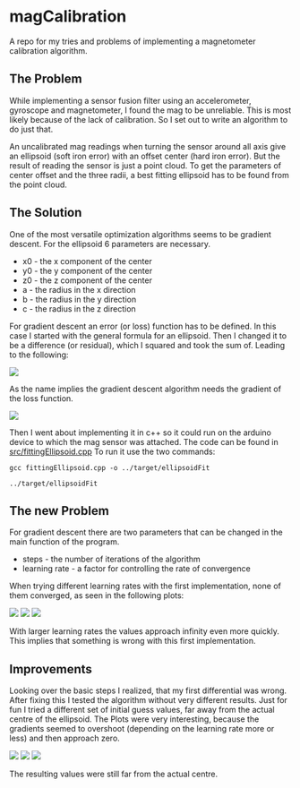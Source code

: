 # magCalibration
A repo for my tries and problems of implementing a magnetometer calibration algorithm.

## The Problem

While implementing a sensor fusion filter using an accelerometer, gyroscope and magnetometer, I found the mag to be unreliable. 
This is most likely because of the lack of calibration. So I set out to write an algorithm to do just that.

An uncalibrated mag readings when turning the sensor around all axis give an ellipsoid (soft iron error) with an offset center (hard iron error). But the result of reading the sensor is just a point cloud. To get the parameters of center offset and the three radii, a best fitting ellipsoid has to be found from the point cloud.

## The Solution

One of the most versatile optimization algorithms seems to be gradient descent.
For the ellipsoid 6 parameters are necessary.
- x0 - the x component of the center
- y0 - the y component of the center
- z0 - the z component of the center
- a - the radius in the x direction
- b - the radius in the y direction
- c - the radius in the z direction

For gradient descent an error (or loss) function has to be defined. In this case I started with the general formula for an ellipsoid. Then I changed it to be a difference (or residual), which I squared and took the sum of. Leading to the following:

![](images/LossFunktionEllipsoid.jpeg)

As the name implies the gradient descent algorithm needs the gradient of the loss function. 

![](images/GradientEllipsoid.jpeg)

Then I went about implementing it in c++ so it could run on the arduino device to which the mag sensor was attached.
The code can be found in [src/fittingEllipsoid.cpp](src/fittingEllipsoid.cpp)
To run it use the two commands:

```
gcc fittingEllipsoid.cpp -o ../target/ellipsoidFit

../target/ellipsoidFit
```

## The new Problem

For gradient descent there are two parameters that can be changed in the main function of the program. 
- steps - the number of iterations of the algorithm
- learning rate - a factor for controlling the rate of convergence

When trying different learning rates with the first implementation, none of them converged, as seen in the following plots:

![](images/ellipsoidPlots/1e-08.png)
![](images/ellipsoidPlots/4e-08.png)
![](images/ellipsoidPlots/5e-08.png)

With larger learning rates the values approach infinity even more quickly.
This implies that something is wrong with this first implementation.

## Improvements

Looking over the basic steps I realized, that my first differential was wrong. 
After fixing this I tested the algorithm without very different results.
Just for fun I tried a different set of initial guess values, far away from the actual centre of the ellipsoid.
The Plots were very interesting, because the gradients seemed to overshoot (depending on the learning rate more or less) and then approach zero. 

![](images/ellipsoidPlots/1e-10.png)
![](images/ellipsoidPlots/1e-11.png)
![](images/ellipsoidPlots/1e-12.png)

The resulting values were still far from the actual centre. 